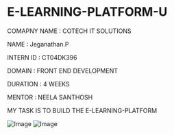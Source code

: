 # E-LEARNING-PLATFORM-U

COMAPNY NAME  : COTECH IT SOLUTIONS

NAME          : Jeganathan.P 

INTERN ID     : CT04DK396

DOMAIN        : FRONT END DEVELOPMENT

DURATION      : 4 WEEKS

MENTOR        : NEELA SANTHOSH

MY TASK IS TO BUILD THE E-LEARNING-PLATFORM






![Image](https://github.com/user-attachments/assets/31cdd28a-d8f3-40fc-8c14-fda5ec9cdbc4)
![Image](https://github.com/user-attachments/assets/c73a3a90-e1d0-451b-88f3-c256dab8beec)
